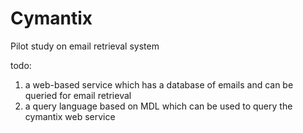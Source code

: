 # Cymantix
Pilot study on email retrieval system

todo:
 1. a web-based service which has a database of emails and can be queried for email retrieval
 2. a query language based on MDL which can be used to query the cymantix web service
